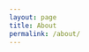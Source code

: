 ```yaml
---
layout: page
title: About
permalink: /about/
---
```


<object data="../assets/CV_Bieszka.pdf" width="1000" height="1000" type='application/pdf'></object>
